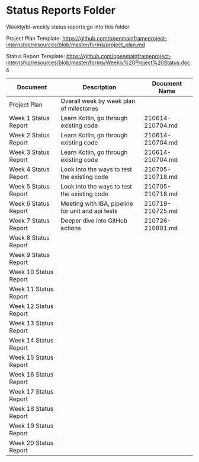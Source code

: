 # Status Reports Folder
Weekly/bi-weekly status reports go into this folder

Project Plan Template: https://github.com/openmainframeproject-internship/resources/blob/master/forms/project_plan.md

Status Report Template: https://github.com/openmainframeproject-internship/resources/blob/master/forms/Weekly%20Project%20Status.docx

| Document | Description | Document Name |
|---|---|---|
| Project Plan | Overall week by week plan of milestones | |
| Week 1 Status Report | Learn Kotlin, go through existing code | 210614-210704.md | 
| Week 2 Status Report | Learn Kotlin, go through existing code | 210614-210704.md |
| Week 3 Status Report | Learn Kotlin, go through existing code | 210614-210704.md |
| Week 4 Status Report | Look into the ways to test the existing code | 210705-210718.md |
| Week 5 Status Report | Look into the ways to test the existing code | 210705-210718.md |
| Week 6 Status Report | Meeting with IBA, pipeline for unit and api tests | 210719-210725.md |
| Week 7 Status Report | Deeper dive into GitHub actions | 210726-210801.md |
| Week 8 Status Report | | |
| Week 9 Status Report | | |
| Week 10 Status Report | | |
| Week 11 Status Report | | |
| Week 12 Status Report | | |
| Week 13 Status Report | | |
| Week 14 Status Report | | |
| Week 15 Status Report | | |
| Week 16 Status Report | | |
| Week 17 Status Report | | |
| Week 18 Status Report | | |
| Week 19 Status Report | | |
| Week 20 Status Report | | |
